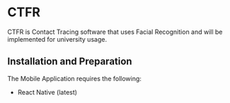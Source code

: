 # CTFR
CTFR is Contact Tracing software that uses Facial Recognition and will be implemented for university usage.

## Installation and Preparation
The Mobile Application requires the following:
* React Native (latest)
